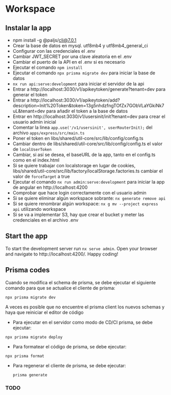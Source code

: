 # Workspace

## Instalar la app

- npm install -g @paljs/cli@7.0.1
- Crear la base de datos en mysql. utf8mb4 y utf8mb4_general_ci
- Configurar con las credenciales el .env
- Cambiar JWT_SECRET por una clave aleatoria en el .env
- Cambiar el puerto de la API en el .env si es necesario
- Ejecutar el comando `npm install`
- Ejecutar el comando `npx prisma migrate dev` para iniciar la base de datos
- `nx run api:serve:development` para iniciar el servidor de la api
- Entrar a http://localhost:3030/v1/apikeytoken/generate?tenant=dev para generar el token
- Entrar a http://localhost:3030/v1/apikeytoken/add?description=Init%20Token&token=13g5nhdzfngTOfZx7GObVLaYGkiNk7uL&tenant=dev para añadir el token a la base de datos
- Entrar en http://localhost:3030/v1/usersinit/init?tenant=dev para crear el usuario admin inicial
- Comentar la linea `app.use('/v1/usersinit', userRouterInit);` del archivo `apps/express/src/main.ts`
- Poner el token en libs/shared/util-core/src/lib/config/config.ts
- Cambiar dentro de libs/shared/util-core/src/lib/config/config.ts el valor de `localUserToken`
- Cambiar, si así se desea, el baseURL de la app, tanto en el config.ts como en el index.html
- Si se quiere trabajar con localstorage en lugar de cookies, libs/shared/util-core/src/lib/factory/localStorage.factories.ts cambiar el valor de `forceTarget` a true
- Ejecutar el comando `nx run admin:serve:development` para iniciar la app de angular en http://localhost:4200
- Comprobar que hace login correctamente con el usuario admin
- Si se quiere eliminar algún workspace sobrante: `nx generate remove api`
- Si se quiere renombrar algún workspace: `nx g mv --project express api` utilizando workspace
- Si se va a implementar S3, hay que crear el bucket y meter las credenciales en el archivo .env

## Start the app

To start the development server run `nx serve admin`. Open your browser and navigate to http://localhost:4200/. Happy coding!

## Prisma codes

Cuando se modifica el schema de prisma, se debe ejecutar el siguiente comando para que se actualice el cliente de prisma:

<pre><code>npx prisma migrate dev</code></pre>

A veces es posible que no encuentre el prisma client los nuevos schemas y haya que reiniciar el editor de código

- Para ejecutar en el servidor como modo de CD/CI prisma, se debe ejecutar:

<pre><code>npx prisma migrate deploy</code></pre>

- Para formatear el código de prisma, se debe ejecutar:

<pre><code>npx prisma format</code></pre>

- Para regenerar el cliente de prisma, se debe ejecutar:
  <pre><code>prisma generate</code></pre>

### TODO
